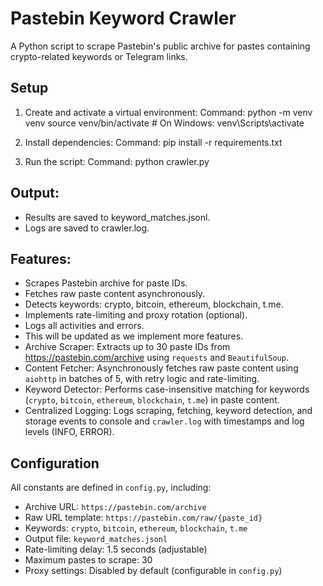 # Pastebin Keyword Crawler

A Python script to scrape Pastebin's public archive for pastes containing crypto-related keywords or Telegram links.

## Setup
1. Create and activate a virtual environment:
   Command:
   python -m venv venv
   source venv/bin/activate  # On Windows: venv\Scripts\activate

2. Install dependencies:
   Command: pip install -r requirements.txt

3. Run the script:
    Command: python crawler.py

## Output:
- Results are saved to keyword_matches.jsonl.
- Logs are saved to crawler.log.

## Features:
- Scrapes Pastebin archive for paste IDs.
- Fetches raw paste content asynchronously.
- Detects keywords: crypto, bitcoin, ethereum, blockchain, t.me.
- Implements rate-limiting and proxy rotation (optional).
- Logs all activities and errors.
- This will be updated as we implement more features.
- Archive Scraper: Extracts up to 30 paste IDs from https://pastebin.com/archive using `requests` and `BeautifulSoup`.
- Content Fetcher: Asynchronously fetches raw paste content using `aiohttp` in batches of 5, with retry logic and rate-limiting.
- Keyword Detector: Performs case-insensitive matching for keywords (`crypto`, `bitcoin`, `ethereum`, `blockchain`, `t.me`) in paste content.
- Centralized Logging: Logs scraping, fetching, keyword detection, and storage events to console and `crawler.log` with timestamps and log levels (INFO, ERROR).

## Configuration
All constants are defined in `config.py`, including:
- Archive URL: `https://pastebin.com/archive`
- Raw URL template: `https://pastebin.com/raw/{paste_id}`
- Keywords: `crypto`, `bitcoin`, `ethereum`, `blockchain`, `t.me`
- Output file: `keyword_matches.jsonl`
- Rate-limiting delay: 1.5 seconds (adjustable)
- Maximum pastes to scrape: 30
- Proxy settings: Disabled by default (configurable in `config.py`)